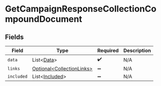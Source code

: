 # GetCampaignResponseCollectionCompoundDocument


## Fields

| Field                                                                    | Type                                                                     | Required                                                                 | Description                                                              |
| ------------------------------------------------------------------------ | ------------------------------------------------------------------------ | ------------------------------------------------------------------------ | ------------------------------------------------------------------------ |
| `data`                                                                   | List\<[Data](../../models/components/Data.md)>                           | :heavy_check_mark:                                                       | N/A                                                                      |
| `links`                                                                  | [Optional\<CollectionLinks>](../../models/components/CollectionLinks.md) | :heavy_minus_sign:                                                       | N/A                                                                      |
| `included`                                                               | List\<[Included](../../models/components/Included.md)>                   | :heavy_minus_sign:                                                       | N/A                                                                      |